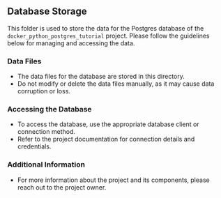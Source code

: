 ## Database Storage

This folder is used to store the data for the Postgres database of the `docker_python_postgres_tutorial` project.
Please follow the guidelines below for managing and accessing the data.

### Data Files

- The data files for the database are stored in this directory.
- Do not modify or delete the data files manually, as it may cause data corruption or loss.

### Accessing the Database

- To access the database, use the appropriate database client or connection method.
- Refer to the project documentation for connection details and credentials.

### Additional Information

- For more information about the project and its components, please reach out to the project owner.

